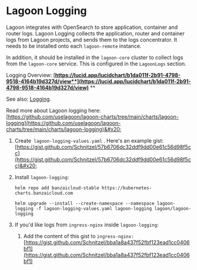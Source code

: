 # **Lagoon Logging**

Lagoon integrates with OpenSearch to store application, container and router logs. Lagoon Logging collects the application, router and container logs from Lagoon projects, and sends them to the logs concentrator.  It needs to be installed onto each `lagoon-remote` instance.

In addition, it should be installed in the `lagoon-core` cluster to collect logs from the `lagoon-core` service.  This is configured in the `LagoonLogs` section.

Logging Overview: [**https://lucid.app/lucidchart/b1da011f-2b91-4798-9518-4164b19d327d/view**](https://lucid.app/lucidchart/b1da011f-2b91-4798-9518-4164b19d327d/view)** **

See also: [Logging](../logging/logging.md).

Read more about Lagoon logging here: [https://github.com/uselagoon/lagoon-charts/tree/main/charts/lagoon-logging](https://github.com/uselagoon/lagoon-charts/tree/main/charts/lagoon-logging)&#x20;

1. Create` lagoon-logging-values.yaml` . Here's an example gist: [https://gist.github.com/Schnitzel/57b6706dc32ddf9dd00e61c56d98f5cc](https://gist.github.com/Schnitzel/57b6706dc32ddf9dd00e61c56d98f5cc)&#x20;
2. Install `lagoon-logging`:

    `helm repo add banzaicloud-stable https://kubernetes-charts.banzaicloud.com`

    `helm upgrade --install --create-namespace --namespace lagoon-logging -f lagoon-logging-values.yaml lagoon-logging lagoon/lagoon-logging`
3. If you'd like logs from `ingress-nginx` inside `lagoon-logging`:
   1. Add the content of this gist to `ingress-nginx: `[https://gist.github.com/Schnitzel/bba1a8a437f52fbf123ead1cc0406bf1](https://gist.github.com/Schnitzel/bba1a8a437f52fbf123ead1cc0406bf1)
